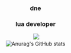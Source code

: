 <div align="center" >
<table width="200%">
  
### dne
### lua developer
  
&nbsp;![](https://komarev.com/ghpvc/?username=dnelol&color=grey)<br>
![Anurag's GitHub stats](https://github-readme-stats.vercel.app/api?username=dnelol&show_icons=true&theme=dark)

  <div align="center" >
